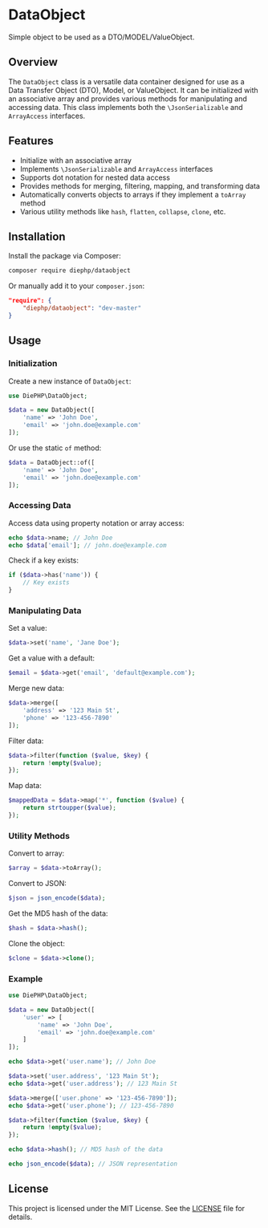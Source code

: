 
# DataObject

Simple object to be used as a DTO/MODEL/ValueObject.

## Overview

The `DataObject` class is a versatile data container designed for use as a Data Transfer Object (DTO), Model, or ValueObject. It can be initialized with an associative array and provides various methods for manipulating and accessing data. This class implements both the `\JsonSerializable` and `ArrayAccess` interfaces.

## Features

- Initialize with an associative array
- Implements `\JsonSerializable` and `ArrayAccess` interfaces
- Supports dot notation for nested data access
- Provides methods for merging, filtering, mapping, and transforming data
- Automatically converts objects to arrays if they implement a `toArray` method
- Various utility methods like `hash`, `flatten`, `collapse`, `clone`, etc.

## Installation

Install the package via Composer:

```bash
composer require diephp/dataobject
```

Or manually add it to your `composer.json`:

```json
"require": {
    "diephp/dataobject": "dev-master"
}
```

## Usage

### Initialization

Create a new instance of `DataObject`:

```php
use DiePHP\DataObject;

$data = new DataObject([
    'name' => 'John Doe',
    'email' => 'john.doe@example.com'
]);
```

Or use the static `of` method:

```php
$data = DataObject::of([
    'name' => 'John Doe',
    'email' => 'john.doe@example.com'
]);
```

### Accessing Data

Access data using property notation or array access:

```php
echo $data->name; // John Doe
echo $data['email']; // john.doe@example.com
```

Check if a key exists:

```php
if ($data->has('name')) {
    // Key exists
}
```

### Manipulating Data

Set a value:

```php
$data->set('name', 'Jane Doe');
```

Get a value with a default:

```php
$email = $data->get('email', 'default@example.com');
```

Merge new data:

```php
$data->merge([
    'address' => '123 Main St',
    'phone' => '123-456-7890'
]);
```

Filter data:

```php
$data->filter(function ($value, $key) {
    return !empty($value);
});
```

Map data:

```php
$mappedData = $data->map('*', function ($value) {
    return strtoupper($value);
});
```

### Utility Methods

Convert to array:

```php
$array = $data->toArray();
```

Convert to JSON:

```php
$json = json_encode($data);
```

Get the MD5 hash of the data:

```php
$hash = $data->hash();
```

Clone the object:

```php
$clone = $data->clone();
```

### Example

```php
use DiePHP\DataObject;

$data = new DataObject([
    'user' => [
        'name' => 'John Doe',
        'email' => 'john.doe@example.com'
    ]
]);

echo $data->get('user.name'); // John Doe

$data->set('user.address', '123 Main St');
echo $data->get('user.address'); // 123 Main St

$data->merge(['user.phone' => '123-456-7890']);
echo $data->get('user.phone'); // 123-456-7890

$data->filter(function ($value, $key) {
    return !empty($value);
});

echo $data->hash(); // MD5 hash of the data

echo json_encode($data); // JSON representation
```

## License

This project is licensed under the MIT License. See the [LICENSE](LICENSE) file for details.
